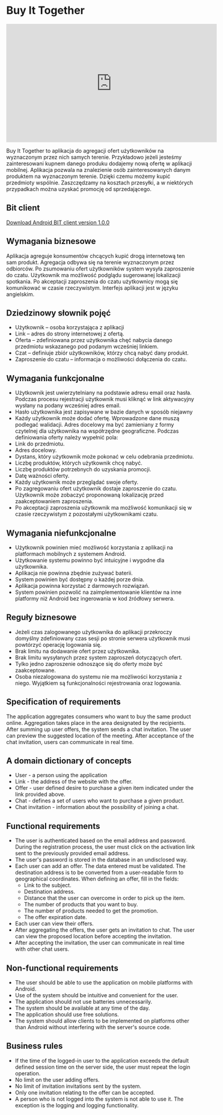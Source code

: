 # Buy It Together

<iframe width="560" height="315" src="https://www.youtube.com/embed/q-Rxgnw7PV4" frameborder="0" allow="autoplay; encrypted-media" allowfullscreen></iframe>

Buy It Together to aplikacja do agregacji ofert użytkowników na wyznaczonym przez nich samych terenie. Przykładowo jeżeli jesteśmy zainteresowani kupnem danego produku dodajemy nową ofertę w aplikacji mobilnej. Aplikacja pozwala na znalezienie osób zainteresowanych danym produktem na wyznaczonym terenie. Dzięki czemu możemy kupić przedmioty wspólnie. Zaszczędzamy na kosztach przesyłki, a w niektórych przypadkach można uzyskać promocję od sprzedającego.  

## Bit client
[Download Android BIT client version 1.0.0](https://github.com/Buy-It-Together/Android-BIT-Client/releases/download/v1.0.0/BITv1.0.0.apk)

## Wymagania biznesowe
Aplikacja agreguje konsumentów chcących kupić drogą internetową ten sam produkt. Agregacja odbywa się na terenie wyznaczonym przez odbiorców. Po zsumowaniu ofert użytkowników system wysyła zaproszenie do czatu. Użytkownik ma możliwość podglądu sugerowanej lokalizacji spotkania. Po akceptacji zaproszenia do czatu użytkownicy mogą się komunikować w czasie rzeczywistym. Interfejs aplikacji jest w języku angielskim.

## Dziedzinowy słownik pojęć
-	Użytkownik – osoba korzystająca z aplikacji
-	Link – adres do strony internetowej z ofertą.
-	Oferta – zdefiniowana przez użytkownika chęć nabycia danego przedmiotu wskazanego pod podanym wcześniej linkiem.
-	Czat – definiuje zbiór użytkowników, którzy chcą nabyć dany produkt. 
-	Zaproszenie do czatu – informacja o możliwości dołączenia do czatu. 

## Wymagania funkcjonalne
- Użytkownik jest uwierzytelniany na podstawie adresu email oraz hasła. Podczas procesu rejestracji użytkownik musi kliknąć w link aktywacyjny wysłany na podany wcześniej adres email.
-	Hasło użytkownika jest zapisywane w bazie danych w sposób niejawny
-	Każdy użytkownik może dodać ofertę. Wprowadzone dane muszą podlegać walidacji. Adres docelowy ma być zamieniany z formy czytelnej dla użytkownika na współrzędne geograficzne. Podczas definiowania oferty należy wypełnić pola:
  - Link do przedmiotu.
  - Adres docelowy. 
  -	Dystans, który użytkownik może pokonać w celu odebrania przedmiotu.
  - Liczbę produktów, których użytkownik chcę nabyć.
  - Liczbę produktów potrzebnych do uzyskania promocji.
  -	Datę ważności oferty.
-	Każdy użytkownik może przeglądać swoje oferty. 
-	Po zagregowaniu ofert użytkownik dostaje zaproszenie do czatu. Użytkownik może zobaczyć proponowaną lokalizację przed zaakceptowaniem zaproszenia.
-	Po akceptacji zaproszenia użytkownik ma możliwość komunikacji się w czasie rzeczywistym z pozostałymi użytkownikami czatu. 
## Wymagania niefunkcjonalne
-	Użytkownik powinien mieć możliwość korzystania z aplikacji na platformach mobilnych z systemem Android. 
-	Użytkowanie systemu powinno być intuicyjne i wygodne dla użytkownika.
-	Aplikacja nie powinna zbędnie zużywać baterii.
-	System powinien być dostępny o każdej porze dnia.
-	Aplikacja powinna korzystać z darmowych rozwiązań.
-	System powinien pozwolić na zaimplementowanie klientów na inne platformy niż Android bez ingerowania w kod źródłowy serwera.
## Reguły biznesowe
- Jeżeli czas zalogowanego użytkownika do aplikacji przekroczy domyślny zdefiniowany czas sesji po stronie serwera użytkownik musi powtórzyć operację logowania się.
- Brak limitu na dodawanie ofert przez użytkownika. 
- Brak limitu wysyłanych przez system zaproszeń dotyczących ofert.
- Tylko jedno zaproszenie odnoszące się do oferty może być zaakceptowane. 
- Osoba niezalogowana do systemu nie ma możliwości korzystania z niego. Wyjątkiem są funkcjonalności rejestrowania oraz logowania. 

## Specification of requirements
The application aggregates consumers who want to buy the same product online. Aggregation takes place in the area designated by the recipients. After summing up user offers, the system sends a chat invitation. The user can preview the suggested location of the meeting. After acceptance of the chat invitation, users can communicate in real time.

## A domain dictionary of concepts
- User - a person using the application
- Link - the address of the website with the offer.
- Offer - user defined desire to purchase a given item indicated under the link provided above.
- Chat - defines a set of users who want to purchase a given product.
- Chat invitation - information about the possibility of joining a chat.

## Functional requirements
- The user is authenticated based on the email address and password. During the registration process, the user must click on the activation link sent to the previously provided email address.
- The user's password is stored in the database in an undisclosed way.
- Each user can add an offer. The data entered must be validated. The destination address is to be converted from a user-readable form to geographical coordinates. When defining an offer, fill in the fields:
  - Link to the subject.
  - Destination address.
  - Distance that the user can overcome in order to pick up the item.
  - The number of products that you want to buy.
  - The number of products needed to get the promotion.
  - The offer expiration date.
- Each user can view their offers.
- After aggregating the offers, the user gets an invitation to chat. The user can view the proposed location before accepting the invitation.
- After accepting the invitation, the user can communicate in real time with other chat users.

## Non-functional requirements
- The user should be able to use the application on mobile platforms with Android.
- Use of the system should be intuitive and convenient for the user.
- The application should not use batteries unnecessarily.
- The system should be available at any time of the day.
- The application should use free solutions.
- The system should allow clients to be implemented on platforms other than Android without interfering with the server's source code.

## Business rules
- If the time of the logged-in user to the application exceeds the default defined session time on the server side, the user must repeat the login operation.
- No limit on the user adding offers.
- No limit of invitation invitations sent by the system.
- Only one invitation relating to the offer can be accepted.
- A person who is not logged into the system is not able to use it. The exception is the logging and logging functionality. 

